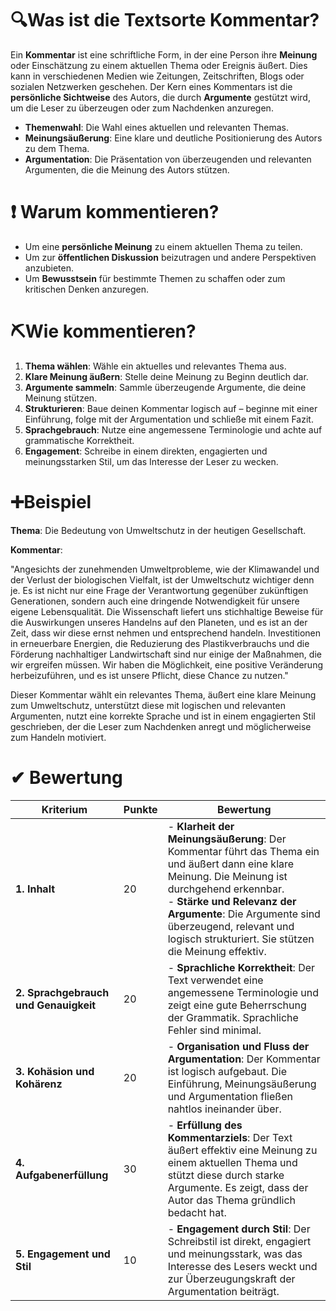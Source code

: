 # 🔍Was ist die Textsorte Kommentar?

Ein **Kommentar** ist eine schriftliche Form, in der eine Person ihre **Meinung** oder Einschätzung zu einem aktuellen Thema oder Ereignis äußert. Dies kann in verschiedenen Medien wie Zeitungen, Zeitschriften, Blogs oder sozialen Netzwerken geschehen. Der Kern eines Kommentars ist die **persönliche Sichtweise** des Autors, die durch **Argumente** gestützt wird, um die Leser zu überzeugen oder zum Nachdenken anzuregen.

- **Themenwahl**: Die Wahl eines aktuellen und relevanten Themas.
- **Meinungsäußerung**: Eine klare und deutliche Positionierung des Autors zu dem Thema.
- **Argumentation**: Die Präsentation von überzeugenden und relevanten Argumenten, die die Meinung des Autors stützen.

# ❗ Warum kommentieren?

- Um eine **persönliche Meinung** zu einem aktuellen Thema zu teilen.
- Um zur **öffentlichen Diskussion** beizutragen und andere Perspektiven anzubieten.
- Um **Bewusstsein** für bestimmte Themen zu schaffen oder zum kritischen Denken anzuregen.

# ⛏Wie kommentieren?

1. **Thema wählen**: Wähle ein aktuelles und relevantes Thema aus.
2. **Klare Meinung äußern**: Stelle deine Meinung zu Beginn deutlich dar.
3. **Argumente sammeln**: Sammle überzeugende Argumente, die deine Meinung stützen.
4. **Strukturieren**: Baue deinen Kommentar logisch auf – beginne mit einer Einführung, folge mit der Argumentation und schließe mit einem Fazit.
5. **Sprachgebrauch**: Nutze eine angemessene Terminologie und achte auf grammatische Korrektheit.
6. **Engagement**: Schreibe in einem direkten, engagierten und meinungsstarken Stil, um das Interesse der Leser zu wecken.

# ➕Beispiel

**Thema**: Die Bedeutung von Umweltschutz in der heutigen Gesellschaft.

**Kommentar**:

"Angesichts der zunehmenden Umweltprobleme, wie der Klimawandel und der Verlust der biologischen Vielfalt, ist der Umweltschutz wichtiger denn je. Es ist nicht nur eine Frage der Verantwortung gegenüber zukünftigen Generationen, sondern auch eine dringende Notwendigkeit für unsere eigene Lebensqualität. Die Wissenschaft liefert uns stichhaltige Beweise für die Auswirkungen unseres Handelns auf den Planeten, und es ist an der Zeit, dass wir diese ernst nehmen und entsprechend handeln. Investitionen in erneuerbare Energien, die Reduzierung des Plastikverbrauchs und die Förderung nachhaltiger Landwirtschaft sind nur einige der Maßnahmen, die wir ergreifen müssen. Wir haben die Möglichkeit, eine positive Veränderung herbeizuführen, und es ist unsere Pflicht, diese Chance zu nutzen."

Dieser Kommentar wählt ein relevantes Thema, äußert eine klare Meinung zum Umweltschutz, unterstützt diese mit logischen und relevanten Argumenten, nutzt eine korrekte Sprache und ist in einem engagierten Stil geschrieben, der die Leser zum Nachdenken anregt und möglicherweise zum Handeln motiviert.

# ✔ Bewertung

| Kriterium                             | Punkte | Bewertung                                                                                                                                                                                                                                                                                          |
| ------------------------------------- | ------ | -------------------------------------------------------------------------------------------------------------------------------------------------------------------------------------------------------------------------------------------------------------------------------------------------- |
| **1. Inhalt**                         | 20     | - **Klarheit der Meinungsäußerung**: Der Kommentar führt das Thema ein und äußert dann eine klare Meinung. Die Meinung ist durchgehend erkennbar.<br>- **Stärke und Relevanz der Argumente**: Die Argumente sind überzeugend, relevant und logisch strukturiert. Sie stützen die Meinung effektiv. |
| **2. Sprachgebrauch und Genauigkeit** | 20     | - **Sprachliche Korrektheit**: Der Text verwendet eine angemessene Terminologie und zeigt eine gute Beherrschung der Grammatik. Sprachliche Fehler sind minimal.                                                                                                                                   |
| **3. Kohäsion und Kohärenz**          | 20     | - **Organisation und Fluss der Argumentation**: Der Kommentar ist logisch aufgebaut. Die Einführung, Meinungsäußerung und Argumentation fließen nahtlos ineinander über.                                                                                                                           |
| **4. Aufgabenerfüllung**              | 30     | - **Erfüllung des Kommentarziels**: Der Text äußert effektiv eine Meinung zu einem aktuellen Thema und stützt diese durch starke Argumente. Es zeigt, dass der Autor das Thema gründlich bedacht hat.                                                                                              |
| **5. Engagement und Stil**            | 10     | - **Engagement durch Stil**: Der Schreibstil ist direkt, engagiert und meinungsstark, was das Interesse des Lesers weckt und zur Überzeugungskraft der Argumentation beiträgt.                                                                                                                     |